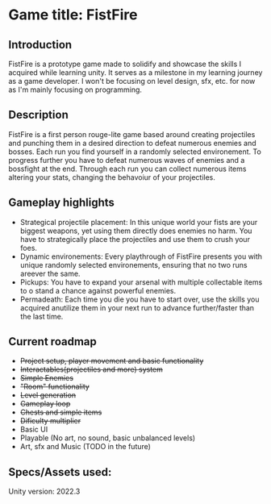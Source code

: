 # Game title: FistFire

## Introduction

FistFire is a prototype game made to solidify and showcase the skills I acquired while learning unity. It serves as a milestone in my learning journey as a game developer. I won't be focusing on level design, sfx, etc. for now as I'm mainly focusing on programming.

## Description

FistFire is a first person rouge-lite game based around creating projectiles and punching them in a desired direction to defeat numerous enemies and bosses. Each run you find yourself in a randomly selected environement. To progress further you have to defeat numerous waves of enemies and a bossfight at the end. Through each run you can collect numerous items altering your stats, changing the behavoiur of your projectiles.

## Gameplay highlights

* Strategical projectile placement: In this unique world your fists are your biggest weapons, yet using them directly does enemies no harm. You have to strategically place the projectiles and use them to crush your foes.
* Dynamic environements: Every playthrough of FistFire presents you with unique randomly selected environements, ensuring that no two runs areever the same.
* Pickups: You have to expand your arsenal with multiple collectable items to o stand a chance against powerful enemies.
* Permadeath: Each time you die you have to start over, use the skills you acquired anutilize them in your next run to advance further/faster than the last time.

## Current roadmap

* ~~Project setup, player movement and basic functionality~~
* ~~Interactables(projectiles and more) system~~
* ~~Simple Enemies~~ 
* ~~"Room" functionality~~
* ~~Level generation~~
* ~~Gameplay loop~~
* ~~Chests and simple items~~
* ~~Dificulty multiplier~~
* Basic UI
* Playable (No art, no sound, basic unbalanced levels)
* Art, sfx and Music (TODO in the future)

## Specs/Assets used:

Unity version: 2022.3
